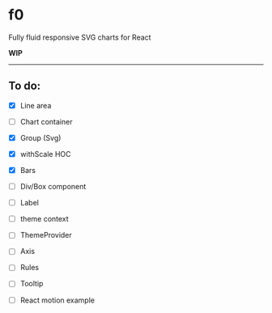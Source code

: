 
# f0

Fully fluid responsive SVG charts for React

**WIP**

---

## To do:
- [x] Line area
- [ ] Chart container
- [x] Group (Svg)
- [x] withScale HOC
- [x] Bars
- [ ] Div/Box component
- [ ] Label
- [ ] theme context
- [ ] ThemeProvider
- [ ] Axis
- [ ] Rules
- [ ] Tooltip

- [ ] React motion example

